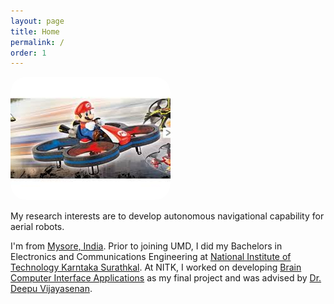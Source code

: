 ```yaml
---
layout: page
title: Home
permalink: /
order: 1
---
```


<div>
<img class="col one right" style="border-radius: 25px" src="/assets/imgs/about.jpg">
<p>
My research interests are to develop autonomous navigational capability for aerial robots.
</p>
<p>
I'm from <a href="https://en.wikipedia.org/wiki/Mysore">Mysore, India</a>. Prior to joining UMD, I did my Bachelors in Electronics and Communications Engineering at  <a href="https://www.nitk.ac.in/">National Institute of Technology Karntaka Surathkal</a>. At NITK, I worked on developing <a href="https://www.youtube.com/watch?v=687DesAL3YE">Brain Computer Interface Applications</a> as my final project and was advised by <a href="http://www.ece.nitk.ac.in/faculty/deepu-vijayasenan">Dr. Deepu Vijayasenan</a>.
</p>
</div>
